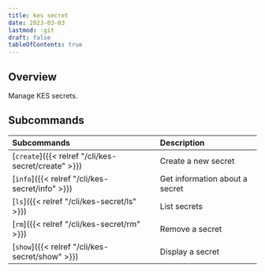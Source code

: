 ```yaml
---
title: kes secret
date: 2023-03-03
lastmod: :git
draft: false
tableOfContents: true
---
```


## Overview

Manage KES secrets.

## Subcommands

|Subcommands                                         |Description                     |
|:---------------------------------------------------|:-------------------------------|
|[`create`]({{< relref "/cli/kes-secret/create" >}}) |Create a new secret             |
|[`info`]({{< relref "/cli/kes-secret/info" >}})     |Get information about a secret  |
|[`ls`]({{< relref "/cli/kes-secret/ls" >}})         |List secrets                    |
|[`rm`]({{< relref "/cli/kes-secret/rm" >}})         |Remove a secret                 |
|[`show`]({{< relref "/cli/kes-secret/show" >}})     |Display a secret                |